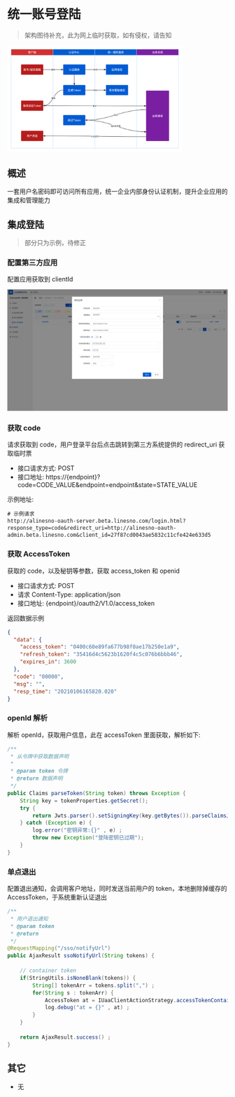 # 统一账号登陆

> 架构图待补充，此为网上临时获取，如有侵权，请告知

<img src="/sso/sso_02.png" width="400px" />

## 概述

一套用户名密码即可访问所有应用，统一企业内部身份认证机制，提升企业应用的集成和管理能力

## 集成登陆

> 部分只为示例，待修正

### 配置第三方应用

配置应用获取到 clientId

<img src="/sso/01_sso.png" width="700px" />

### 获取 code

请求获取到 code，用户登录平台后点击跳转到第三方系统提供的 redirect_uri 获取临时票

- 接口请求方式: POST
- 接口地址: https://{endpoint}?code=CODE_VALUE&endpoint=endpoint&state=STATE_VALUE

示例地址:

```shell
# 示例请求
http://alinesno-oauth-server.beta.linesno.com/login.html?response_type=code&redirect_uri=http://alinesno-oauth-admin.beta.linesno.com&client_id=27f87cd0043ae5832c11cfe424e633d5
```

### 获取 AccessToken

获取的 code，以及秘钥等参数，获取 access_token 和 openid

- 接口请求方式: POST
- 请求 Content-Type: application/json
- 接口地址: {endpoint}/oauth2/V1.0/access_token

返回数据示例

```json
{
  "data": {
    "access_token": "0400c60e89fa677b98f0ae17b250e1a9",
    "refresh_token": "35416d4c5623b1620f4c5c076b6bbb46",
    "expires_in": 3600
  },
  "code": "00000",
  "msg": "",
  "resp_time": "20210106165820.020"
}
```

### openId 解析

解析 openId，获取用户信息，此在 accessToken 里面获取，解析如下:

```java
/**
 * 从令牌中获取数据声明
 *
 * @param token 令牌
 * @return 数据声明
 */
public Claims parseToken(String token) throws Exception {
    String key = tokenProperties.getSecret();
    try {
        return Jwts.parser().setSigningKey(key.getBytes()).parseClaimsJws(token).getBody();
    } catch (Exception e) {
        log.error("密钥异常:{}" , e) ;
        throw new Exception("登陆密钥已过期");
    }
}
```

### 单点退出

配置退出通知，会调用客户地址，同时发送当前用户的 token，本地删除掉缓存的 AccessToken，于系统重新认证退出

```java
/**
 * 用户退出通知
 * @param token
 * @return
 */
@RequestMapping("/sso/notifyUrl")
public AjaxResult ssoNotifyUrl(String tokens) {

    // container token
    if(StringUtils.isNoneBlank(tokens)) {
        String[] tokenArr = tokens.split(",") ;
        for(String s : tokenArr) {
            AccessToken at = IUaaClientActionStrategy.accessTokenContainer.remove(s) ;
            log.debug("at = {}" , at) ;
        }
    }

    return AjaxResult.success() ;
}
```

## 其它

- 无
